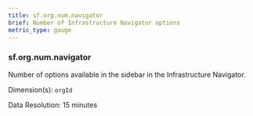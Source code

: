 ```yaml
---
title: sf.org.num.navigator
brief: Number of Infrastructure Navigator options
metric_type: gauge
---
```

### sf.org.num.navigator

Number of options available in the sidebar in the Infrastructure Navigator.

Dimension(s): `orgId`

Data Resolution: 15 minutes
